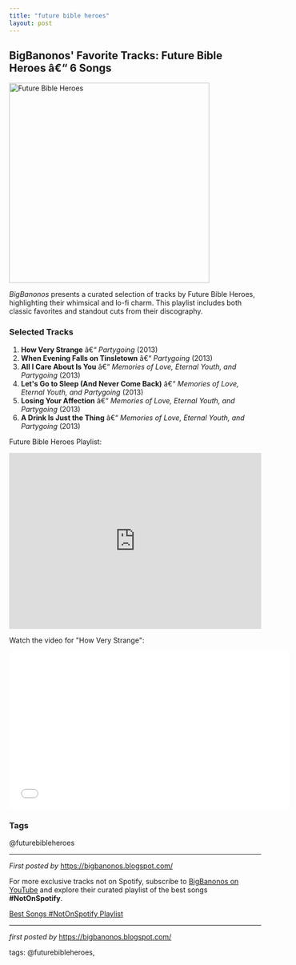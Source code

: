 ```yaml
---
title: "future bible heroes"
layout: post
---
```

<h2>BigBanonos' Favorite Tracks: Future Bible Heroes â€“ 6 Songs</h2> <div > <a href="https://m.media-amazon.com/images/I/2120DP2T96L._UF1000,1000_QL80_.jpg"> <img src="https://m.media-amazon.com/images/I/2120DP2T96L._UF1000,1000_QL80_.jpg" alt="Future Bible Heroes" width="400" /> </a>
</div> <p><em>BigBanonos</em> presents a curated selection of tracks by Future Bible Heroes, highlighting their whimsical and lo-fi charm. This playlist includes both classic favorites and standout cuts from their discography.</p> <h3>Selected Tracks</h3>
<ol> <li><strong>How Very Strange</strong> â€“ <em>Partygoing</em> (2013)</li> <li><strong>When Evening Falls on Tinsletown</strong> â€“ <em>Partygoing</em> (2013)</li> <li><strong>All I Care About Is You</strong> â€“ <em>Memories of Love, Eternal Youth, and Partygoing</em> (2013)</li> <li><strong>Let's Go to Sleep (And Never Come Back)</strong> â€“ <em>Memories of Love, Eternal Youth, and Partygoing</em> (2013)</li> <li><strong>Losing Your Affection</strong> â€“ <em>Memories of Love, Eternal Youth, and Partygoing</em> (2013)</li> <li><strong>A Drink Is Just the Thing</strong> â€“ <em>Memories of Love, Eternal Youth, and Partygoing</em> (2013)</li>
</ol> <p>Future Bible Heroes Playlist:</p>
<iframe src="https://open.spotify.com/embed/playlist/5gWsUFeQ1rTXqZhCWIbREN?utm_source=generator" width="100%" height="352" frameBorder="0" allowfullscreen="" allow="autoplay; clipboard-write; encrypted-media; fullscreen; picture-in-picture" loading="lazy"></iframe> <p>Watch the video for "How Very Strange":</p>
<iframe allowfullscreen="" frameborder="0" height="315" src="//www.youtube.com/embed/db2wrFg6v6g" width="560"></iframe> <h3>Tags</h3>
<p>@futurebibleheroes</p> <hr />
<p><em>First posted by</em> <a href="https://bigbanonos.blogspot.com/" rel="noopener" target="_new">https://bigbanonos.blogspot.com/</a></p>


<!--Subscribe and Playlist Links-->
<div>
    <p>For more exclusive tracks not on Spotify, subscribe to <a href="https://www.youtube.com/@BigBanonos" target="_blank">BigBanonos on YouTube</a> and explore their curated playlist of the best songs <strong>#NotOnSpotify</strong>.</p>
    <p><a href="https://www.youtube.com/playlist?list=PLtuNtuTatqI0kFahUCbtbfenC_ET5O_tr" target="_blank">Best Songs #NotOnSpotify Playlist<br /></a></p></div>

<hr />

<p><em>first posted by</em> <a href="https://bigbanonos.blogspot.com/" rel="noopener" target="_new">https://bigbanonos.blogspot.com/</a></p>

<p>tags: @futurebibleheroes,</p>

